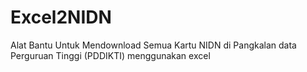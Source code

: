 # Excel2NIDN
Alat Bantu Untuk Mendownload Semua Kartu NIDN di Pangkalan data Perguruan Tinggi (PDDIKTI) menggunakan excel
